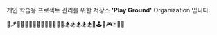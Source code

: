 개인 학습용 프로젝트 관리를 위한 저장소
<b>'Play Ground'</b> Organization 입니다.

🧸🪁🧃🦄🔫🥺🏰🎠✨🚂🍬🎡🎢🎪🏂🏂🏂🏂🏂😂🕹️🎢🎮🃏🎲🎡 

<!--

**Here are some ideas to get you started:**

🙋‍♀️ A short introduction - what is your organization all about?
🌈 Contribution guidelines - how can the community get involved?
👩‍💻 Useful resources - where can the community find your docs? Is there anything else the community should know?
🍿 Fun facts - what does your team eat for breakfast?
🧙 Remember, you can do mighty things with the power of [Markdown](https://docs.github.com/github/writing-on-github/getting-started-with-writing-and-formatting-on-github/basic-writing-and-formatting-syntax)
-->
